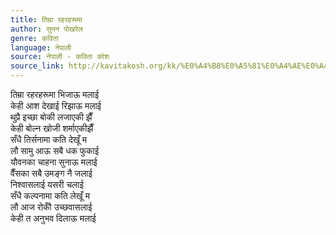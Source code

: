 ```yaml
---
title: तिम्रा रहरहरूमा
author: सुमन पोखरेल
genre: कविता
language: नेपाली
source: नेपाली - कविता कोश
source_link: http://kavitakosh.org/kk/%E0%A4%B8%E0%A5%81%E0%A4%AE%E0%A4%A8_%E0%A4%AA%E0%A5%8B%E0%A4%96%E0%A4%B0%E0%A5%87%E0%A4%B2
---
```


तिम्रा रहरहरूमा भिजाऊ मलाई  
केही आश देखाई रिझाऊ मलाई  
थुप्रै इच्छा बोकी लजाएकी झैँ  
केही बोल्न खोजी शर्माएकीझैँ  
सँधै तिर्सनामा कति देखूँ म  
लौ सामु आऊ सबै धक फुकाई  
यौवनका चाहना सुनाऊ मलाई  
वैँसका सबै उमङ्ग नै जलाई  
निश्वासलाई यसरी चलाई  
सँधै कल्पनामा कति लेखूँ म  
लौ आज रोकौँ उच्छवासलाई  
केही त अनुभव दिलाऊ मलाई
